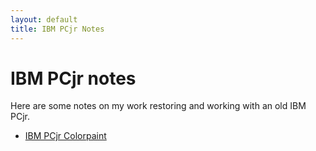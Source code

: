 ```yaml
---
layout: default
title: IBM PCjr Notes
---
```


# IBM PCjr notes

Here are some notes on my work restoring and working with
an old IBM PCjr.

 * [IBM PCjr Colorpaint](pcjr/colorpaint)

